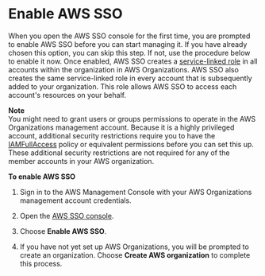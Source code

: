 # Enable AWS SSO<a name="step1"></a>

When you open the AWS SSO console for the first time, you are prompted to enable AWS SSO before you can start managing it\. If you have already chosen this option, you can skip this step\. If not, use the procedure below to enable it now\. Once enabled, AWS SSO creates a [service\-linked role](using-service-linked-roles.md) in all accounts within the organization in AWS Organizations\. AWS SSO also creates the same service\-linked role in every account that is subsequently added to your organization\. This role allows AWS SSO to access each account's resources on your behalf\.

**Note**  
You might need to grant users or groups permissions to operate in the AWS Organizations management account\. Because it is a highly privileged account, additional security restrictions require you to have the [IAMFullAccess](https://console.aws.amazon.com/iam/home#policies/arn:aws:iam::aws:policy/IAMFullAccess) policy or equivalent permissions before you can set this up\. These additional security restrictions are not required for any of the member accounts in your AWS organization\.

**To enable AWS SSO**

1. Sign in to the AWS Management Console with your AWS Organizations management account credentials\.

1. Open the [AWS SSO console](https://console.aws.amazon.com/singlesignon)\.

1. Choose **Enable AWS SSO**\.

1. If you have not yet set up AWS Organizations, you will be prompted to create an organization\. Choose **Create AWS organization** to complete this process\.